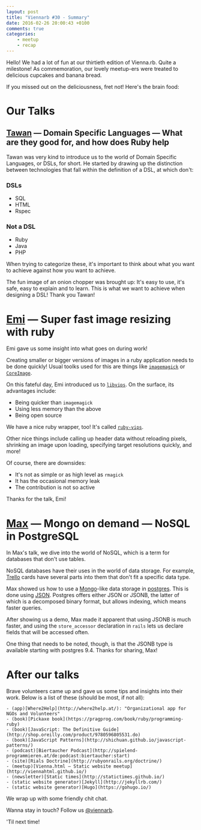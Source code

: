 ```yaml
---
layout: post
title: "Viennarb #30 - Summary"
date: 2016-02-26 20:00:43 +0100
comments: true
categories:
	- meetup
	- recap
---
```


Hello! We had a lot of fun at our thirtieth edition of Vienna.rb. Quite a milestone! As commemoration, our lovely meetup-ers were treated to delicious cupcakes and banana bread.

If you missed out on the deliciousness, fret not! Here's the brain food:

# Our Talks

## [Tawan](https://twitter.com/tawan) — Domain Specific Languages — What are they good for, and how does Ruby help

Tawan was very kind to introduce us to the world of Domain Specific Languages, or DSLs, for short. He started by drawing up the distinction between technologies that fall within the definition of a DSL, at which don't:

### DSLs

- SQL
- HTML
- Rspec

### Not a DSL

- Ruby
- Java
- PHP

When trying to categorize these, it's important to think about what you want to achieve against how you want to achieve.

The fun image of an onion chopper was brought up: It's easy to use, it's safe, easy to explain and to learn. This is what we want to achieve when designing a DSL! Thank you Tawan!

# [Emi](https://twitter.com/michaelem) — Super fast image resizing with ruby

Emi gave us some insight into what goes on during work!

Creating smaller or bigger versions of images in a ruby application needs to be done quickly! Usual toolks used for this are things like [`imagemagick`](http://www.imagemagick.org/script/index.php) or [`CoreImage`](https://developer.apple.com/library/mac/documentation/GraphicsImaging/Conceptual/CoreImaging/ci_intro/ci_intro.html).

On this fateful day, Emi introduced us to [`libvips`](https://github.com/jcupitt/libvips). On the surface, its advantages include:

- Being quicker than `imagemagick`
- Using less memory than the above
- Being open source

We have a nice ruby wrapper, too! It's called [`ruby-vips`](https://github.com/jcupitt/ruby-vips). 

Other nice things include calling up header data without reloading pixels, shrinking an image upon loading, specifying target resolutions quickly, and more!

Of course, there are downsides:

- It's not as simple or as high level as `rmagick`
- It has the occasional memory leak
- The contribution is not so active

Thanks for the talk, Emi!

# [Max](https://twitter.com/klappradla) — Mongo on demand — NoSQL in PostgreSQL 

In Max's talk, we dive into the world of NoSQL, which is a term for databases that don't use tables.

NoSQL databases have their uses in the world of data storage. For example, [Trello](https://trello.com/) cards have several parts into them that don't fit a specific data type.

Max showed us how to use a [Mongo](https://www.mongodb.org/)-like data storage in [postgres](http://www.postgresql.org/). This is done using [JSON](http://www.postgresql.org/docs/9.4/static/datatype-json.html). Postgres offers either JSON or JSONB, the latter of which is a decomposed binary format, but allows indexing, which means faster queries.

After showing us a demo, Max made it apparent that using JSONB is much faster, and using the `store_accessor` declaration in `rails` lets us declare fields that will be accessed often.

One thing that needs to be noted, though, is that the JSONB type is available starting with postgres 9.4. Thanks for sharing, Max!

# After our talks

Brave volunteers came up and gave us some tips and insights into their work. Below is a list of these (should be most, if not all):

    - (app)[Where2Help](http://where2help.at/): "Organizational app for NGOs and Volunteers"
    - (book)[Pickaxe book](https://pragprog.com/book/ruby/programming-ruby)
    - (book)[JavaScript: The Definitive Guide](http://shop.oreilly.com/product/9780596805531.do)
    - (book)[JavaScript Patterns](http://shichuan.github.io/javascript-patterns/)
    - (podcast)[Biertaucher Podcast](http://spielend-programmieren.at/de:podcast:biertaucher:start)
    - (site)[Rials Doctrine](http://rubyonrails.org/doctrine/)
    - (meetup)[Vienna.html — Static website meetup](http://viennahtml.github.io/)    
    - (newsletter)[Static times](http://statictimes.github.io/)
    - (static website generator)[Jekyll](http://jekyllrb.com/)
    - (static website generator)[Hugo](https://gohugo.io/)

We wrap up with some friendly chit chat.

Wanna stay in touch? Follow us [@viennarb](https://twitter.com/viennarb).

'Til next time!